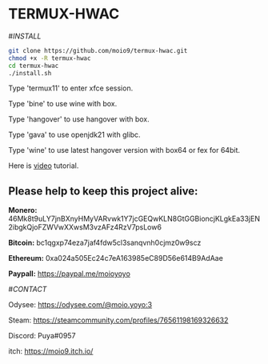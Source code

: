 # TERMUX-HWAC
#_INSTALL_
```sh
git clone https://github.com/moio9/termux-hwac.git
chmod +x -R termux-hwac
cd termux-hwac
./install.sh
```
Type 'termux11' to enter xfce session.

Type 'bine' to use wine with box.

Type 'hangover' to use hangover with box.

Type 'gava' to use openjdk21 with glibc.

Type 'wine' to use latest hangover version with box64 or fex for 64bit.

Here is [video](https://www.youtube.com/watch?v=TFaQBqQtz2M) tutorial.

## **Please help to keep this project alive:**

**Monero:** 46Mk8t9uLY7jnBXnyHMyVARvwk1Y7jcGEQwKLN8GtGGBioncjKLgkEa33jEN2ibgkQjoFZWVwXXwsM3vzAFz4RzV7psLow6

**Bitcoin:** bc1qgxp74eza7jaf4fdw5cl3sanqvnh0cjmz0w9scz

**Ethereum:** 0xa024a505Ec24c7eA163985eC89D56e614B9AdAae

**Paypall:** https://paypal.me/moioyoyo



#*_CONTACT_*

Odysee: https://odysee.com/@moio.yoyo:3

Steam: https://steamcommunity.com/profiles/76561198169326632

Discord: Puya#0957

itch: https://moio9.itch.io/
